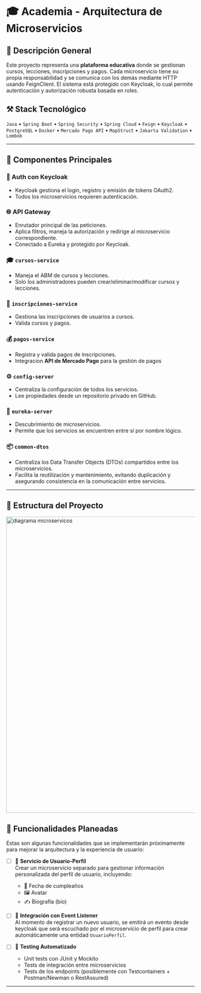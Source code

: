 # 🎓 Academia - Arquitectura de Microservicios 
## 📖 Descripción General

Este proyecto representa una **plataforma educativa** donde se gestionan cursos, lecciones, inscripciones y pagos. Cada microservicio tiene su propia responsabilidad y se comunica con los demás mediante HTTP usando FeignClient. El sistema está protegido con Keycloak, lo cual permite autenticación y autorización robusta basada en roles.

## ⚒️ Stack Tecnológico

`Java` • `Spring Boot` • `Spring Security` • `Spring Cloud` • `Feign` • `Keycloak` • `PostgreSQL` • `Docker` • `Mercado Pago API` • `MapStruct` • `Jakarta Validation` • `Lombok`

---

## 🧩 Componentes Principales

### 🔐 Auth con Keycloak
- Keycloak gestiona el login, registro y emisión de tokens OAuth2.
- Todos los microservicios requieren autenticación.

### 🌐 API Gateway
- Enrutador principal de las peticiones.
- Aplica filtros, maneja la autorización y redirige al microservicio correspondiente.
- Conectado a Eureka y protegido por Keycloak.

### 🎓 `cursos-service`
- Maneja el ABM de cursos y lecciones.
- Solo los administradores pueden crear/eliminar/modificar cursos y lecciones.

### 📝 `inscripciones-service`
- Gestiona las inscripciones de usuarios a cursos.
- Valida cursos y pagos.

### 💰 `pagos-service`
- Registra y valida pagos de inscripciones.
- Integracion **API de Mercado Pago** para la gestión de pagos

### ⚙️ `config-server`
- Centraliza la configuración de todos los servicios.
- Lee propiedades desde un repositorio privado en GitHub.

### 🧭 `eureka-server`
- Descubrimiento de microservicios.
- Permite que los servicios se encuentren entre sí por nombre lógico.

### 📦 `common-dtos`
- Centraliza los Data Transfer Objects (DTOs) compartidos entre los microservicios.
- Facilita la reutilización y mantenimiento, evitando duplicación y asegurando consistencia en la comunicación entre servicios.

---

## 📂 Estructura del Proyecto

<img width="790" alt="diagrama microservicos" src="https://github.com/user-attachments/assets/8ad9dbdf-c4f8-4b37-a0c6-1b069ff070ff" />

## 🚀 Funcionalidades Planeadas

Estas son algunas funcionalidades que se implementarán próximamente para mejorar la arquitectura y la experiencia de usuario:

- [ ] 👤 **Servicio de Usuario-Perfil**  
  Crear un microservicio separado para gestionar información personalizada del perfil de usuario, incluyendo:
  - 🎂 Fecha de cumpleaños
  - 🖼️ Avatar
  - ✍️ Biografía (bio)

- [ ] 📢 **Integración con Event Listener**  
  Al momento de registrar un nuevo usuario, se emitirá un evento desde keycloak que será escuchado por el microservicio de perfil para crear automáticamente una entidad `UsuarioPerfil`.

- [ ] 🧪 **Testing Automatizado**  
  - Unit tests con JUnit y Mockito
  - Tests de integración entre microservicios
  - Tests de los endpoints (posiblemente con Testcontainers + Postman/Newman o RestAssured)

---

